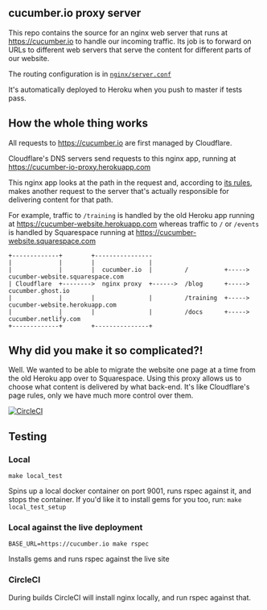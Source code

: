 cucumber.io proxy server
------------------------

This repo contains the source for an nginx web server that runs at https://cucumber.io to handle our incoming traffic. Its
job is to forward on URLs to different web servers that serve the content for different parts of our website.

The routing configuration is in [`nginx/server.conf`](https://github.com/cucumber/cucumber.io/blob/master/nginx/server.conf)

It's automatically deployed to Heroku when you push to master if tests pass.

## How the whole thing works

All requests to https://cucumber.io are first managed by Cloudflare.

Cloudflare's DNS servers send requests to this nginx app, running at https://cucumber-io-proxy.herokuapp.com

This nginx app looks at the path in the request and, according to [its rules](https://github.com/cucumber/cucumber.io/blob/master/nginx/server.conf), makes another request to the server that's actually responsible for delivering content for that path.

For example, traffic to `/training` is handled by the old Heroku app running at https://cucumber-website.herokuapp.com whereas traffic to `/` or `/events` is handled by Squarespace running at https://cucumber-website.squarespace.com

```
+-------------+        +----------------
|             |        |               |
|             |        |  cucumber.io  |         /          +----->   cucumber-website.squarespace.com
| Cloudflare  +-------->  nginx proxy  +------>  /blog      +----->   cucumber.ghost.io
|             |        |               |         /training  +----->   cucumber-website.herokuapp.com
|             |        |               |         /docs      +----->   cucumber.netlify.com
+-------------+        +---------------+
```

## Why did you make it so complicated?!

Well. We wanted to be able to migrate the website one page at a time from the old Heroku app over to Squarespace. Using this proxy allows us to choose what content is delivered by what back-end. It's like Cloudflare's page rules, only we have much more control over them.

[![CircleCI](https://circleci.com/gh/cucumber/cucumber.io/tree/master.svg?style=svg)](https://circleci.com/gh/cucumber/cucumber.io/tree/master)

## Testing

### Local

`make local_test`

Spins up a local docker container on port 9001, runs rspec against it, and stops the container. If you'd like it to install gems for you too, run: `make local_test_setup`

### Local against the live deployment

`BASE_URL=https://cucumber.io make rspec`

Installs gems and runs rspec against the live site

### CircleCI

During builds CircleCI will install nginx locally, and run rspec against that.
